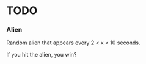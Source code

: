 # TODO

<!-- Asteroids are pixelated. -->

<!-- Everything has a sound effect. -->

<!-- Nice way to restart the game. -->

<!-- Random alien that shoots and could kill you. -->

### Alien

Random alien that appears every 2 < x < 10 seconds.
<!-- Behaves exactly like a ship. -->
<!-- Moves randomly once per second. -->
<!-- Shoots ~ 2 per second. -->
<!-- Gets deleted when it leaves the board. -->

If you hit the alien, you win?
